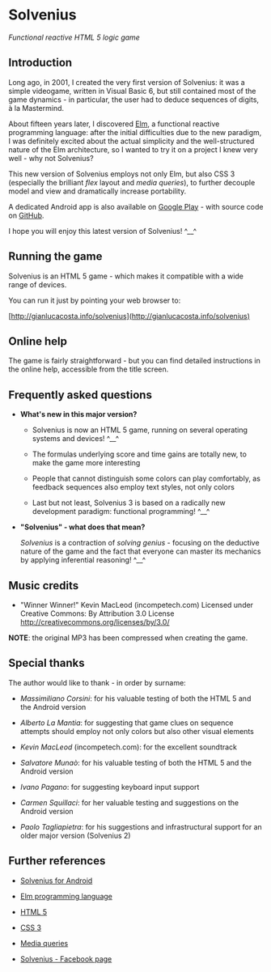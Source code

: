 # Solvenius

*Functional reactive HTML 5 logic game*


## Introduction

Long ago, in 2001, I created the very first version of Solvenius: it was a simple videogame, written in Visual Basic 6, but still contained most of the game dynamics - in particular, the user had to deduce sequences of digits, à la Mastermind.

About fifteen years later, I discovered [Elm](http://elm-lang.org/), a functional reactive programming language: after the initial difficulties due to the new paradigm, I was definitely excited about the actual simplicity and the well-structured nature of the Elm architecture, so I wanted to try it on a project I knew very well - why not Solvenius?

This new version of Solvenius employs not only Elm, but also CSS 3 (especially the brilliant *flex* layout and *media queries*), to further decouple model and view and dramatically increase portability.

A dedicated Android app is also available on [Google Play](https://play.google.com/store/apps/details?id=info.gianlucacosta.solvenius) - with source code on [GitHub](https://github.com/giancosta86/Solvenius-android).

I hope you will enjoy this latest version of Solvenius! ^\_\_^


## Running the game

Solvenius is an HTML 5 game - which makes it compatible with a wide range of devices.

You can run it just by pointing your web browser to:

[http://gianlucacosta.info/solvenius](http://gianlucacosta.info/solvenius)


## Online help

The game is fairly straightforward - but you can find detailed instructions in the online help, accessible from the title screen.


## Frequently asked questions

* **What's new in this major version?**

  * Solvenius is now an HTML 5 game, running on several operating systems and devices! ^\_\_^

  * The formulas underlying score and time gains are totally new, to make the game more interesting

  * People that cannot distinguish some colors can play comfortably, as feedback sequences also employ text styles, not only colors

  * Last but not least, Solvenius 3 is based on a radically new development paradigm: functional programming! ^\_\_^


* **"Solvenius" - what does that mean?**

  *Solvenius* is a contraction of *solving genius* - focusing on the deductive nature of the game and the fact that everyone can master its mechanics by applying inferential reasoning! ^\_\_^


## Music credits

  * "Winner Winner!" Kevin MacLeod (incompetech.com) Licensed under Creative Commons: By Attribution 3.0 License http://creativecommons.org/licenses/by/3.0/

**NOTE**: the original MP3 has been compressed when creating the game.



## Special thanks

The author would like to thank - in order by surname:

* *Massimiliano Corsini*: for his valuable testing of both the HTML 5 and the Android version

* *Alberto La Mantia*: for suggesting that game clues on sequence attempts should employ not only colors but also other visual elements

* *Kevin MacLeod* (incompetech.com): for the excellent soundtrack

* *Salvatore Munaò*: for his valuable testing of both the HTML 5 and the Android version

* *Ivano Pagano*: for suggesting keyboard input support

* *Carmen Squillaci*: for her valuable testing and suggestions on the Android version

* *Paolo Tagliapietra*: for his suggestions and infrastructural support for an older major version (Solvenius 2)



## Further references

* [Solvenius for Android](https://github.com/giancosta86/Solvenius-android)

* [Elm programming language](http://elm-lang.org/)

* [HTML 5](https://www.w3.org/TR/html5/)

* [CSS 3](http://www.css3.info/)

* [Media queries](https://developer.mozilla.org/en-US/docs/Web/CSS/Media_Queries)

* [Solvenius - Facebook page](https://www.facebook.com/solvenius)
